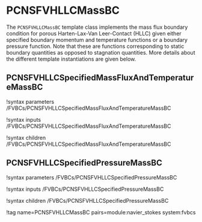 # PCNSFVHLLCMassBC

The `PCNSFVHLLCMassBC` template class implements the mass flux boundary condition for
porous Harten-Lax-Van Leer-Contact (HLLC) given either specified boundary momentum and
temperature functions or a
boundary pressure function. Note that these are functions corresponding to
static boundary quantities as opposed to stagnation quantities. More details
about the different template instantiations are given below.

## PCNSFVHLLCSpecifiedMassFluxAndTemperatureMassBC

!syntax parameters /FVBCs/PCNSFVHLLCSpecifiedMassFluxAndTemperatureMassBC

!syntax inputs /FVBCs/PCNSFVHLLCSpecifiedMassFluxAndTemperatureMassBC

!syntax children /FVBCs/PCNSFVHLLCSpecifiedMassFluxAndTemperatureMassBC

## PCNSFVHLLCSpecifiedPressureMassBC

!syntax parameters /FVBCs/PCNSFVHLLCSpecifiedPressureMassBC

!syntax inputs /FVBCs/PCNSFVHLLCSpecifiedPressureMassBC

!syntax children /FVBCs/PCNSFVHLLCSpecifiedPressureMassBC

!tag name=PCNSFVHLLCMassBC pairs=module:navier_stokes system:fvbcs
